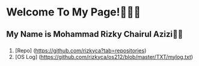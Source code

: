 # Welcome To My Page!👨🏼‍💻

## My Name is Mohammad **Rizky** Chairul Azizi👋🏼

###

1. [Repo] (https://github.com/rizkyca?tab=repositories) <br>
2. [OS Log] (https://github.com/rizkyca/os212/blob/master/TXT/mylog.txt)
